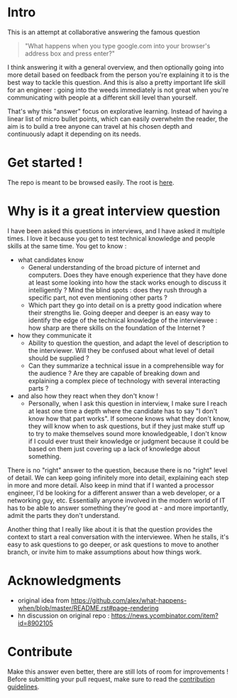# Intro

This is an attempt at collaborative answering the famous question

>"What happens when you type google.com into your browser's address box and press enter?"

I think answering it with a general overview, and then optionally going into more detail based on feedback from the person you're explaining it to is the best way to tackle this question. And this is also a pretty important life skill for an engineer : going into the weeds immediately is not great when you're communicating with people at a different skill level than yourself.

That's why this "answer" focus on explorative learning. Instead of having a linear list of micro bullet points, which can easily overwhelm the reader, the aim is to build a tree anyone can travel at his chosen depth and continuously adapt it depending on its needs.


# Get started !

The repo is meant to be browsed easily. The root is [here](./root/).


# Why is it a great interview question

I have been asked this questions in interviews, and I have asked it multiple times. I love it because you get to test technical knowledge and people skills at the same time. You get to know :

- what candidates know
  - General understanding of the broad picture of internet and computers. Does they have enough experience that they have done at least some looking into how the stack works enough to discuss it intelligently ? Mind the blind spots : does they rush through a specific part, not even mentioning other parts ?
  - Which part they go into detail on is a pretty good indication where their strengths lie. Going deeper and deeper is an easy way to identify the edge of the technical knowledge of the interviewee : how sharp are there skills on the foundation of the Internet ?
- how they communicate it
  - Ability to question the question, and adapt the level of description to the interviewer. Will they be confused about what level of detail should be supplied ?
  - Can they summarize a technical issue in a comprehensible way for the audience ?  Are they are capable of breaking down and explaining a complex piece of technology with several interacting parts ?
- and also how they react when they don't know !
  - Personally, when I ask this question in interview, I make sure I reach at least one time a depth where the candidate has to say "I don't know how that part works". If someone knows what they don't know, they will know when to ask questions, but if they just make stuff up to try to make themselves sound more knowledgeable, I don't know if I could ever trust their knowledge or judgment because it could be based on them just covering up a lack of knowledge about something.

There is no "right" answer to the question, because there is no "right" level of detail. We can keep going infinitely more into detail, explaining each step in more and more detail. Also keep in mind that if I wanted a processor engineer, I'd be looking for a different answer than a web developer, or a networking guy, etc. Essentially anyone involved in the modern world of IT has to be able to answer something they're good at - and more importantly, admit the parts they don't understand.

Another thing that I really like about it is that the question provides the context to start a real conversation with the interviewee. When he stalls, it's easy to ask questions to go deeper, or ask questions to move to another branch, or invite him to make assumptions about how things work.


# Acknowledgments

- original idea from https://github.com/alex/what-happens-when/blob/master/README.rst#page-rendering
- hn discussion on original repo  : https://news.ycombinator.com/item?id=8902105


# Contribute

Make this answer even better, there are still lots of room for improvements ! Before submitting your pull request, make sure to read the [contribution guidelines](./CONTRIBUTING.md).
